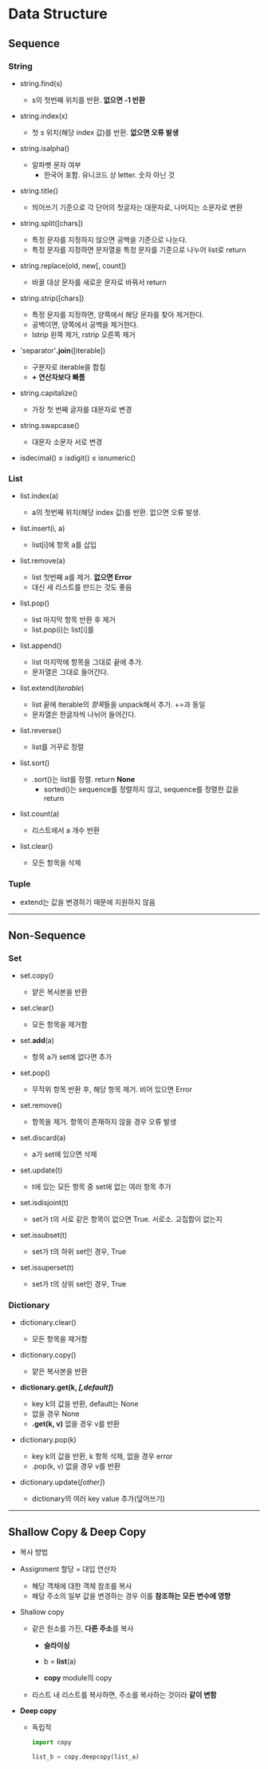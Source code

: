 # Data Structure

## Sequence

### String

- string.find(s)
  
  - s의 첫번째 위치를 반환. **없으면 -1 반환**

- string.index(x)
  
  - 첫 s 위치(해당 index 값)를 반환. **없으면 오류 발생**

- string.isalpha()
  
  - 알파벳 문자 여부
    - 한국어 포함. 유니코드 상 letter. 숫자 아닌 것

- string.title()
  
  - 띄어쓰기 기준으로 각 단어의 첫글자는 대문자로, 나머지는 소문자로 변환

- string.split([chars])
  
  - 특정 문자를 지정하지 않으면 공백을 기준으로 나눈다.
  - 특정 문자를 지정하면 문자열을 특정 문자를 기준으로 나누어 list로 return

- string.replace(old, new[, count])
  
  - 바꿀 대상 문자를 새로운 문자로 바꿔서 return

- string.strip([chars])
  
  - 특정 문자를 지정하면, 양쪽에서 해당 문자를 찾아 제거한다.
  - 공백이면, 양쪽에서 공백을 제거한다.
  - lstrip 왼쪽 제거, rstrip 오른쪽 제거

- 'separator'**.join**([iterable])
  
  - 구분자로 iterable을 합침
  - **+ 연산자보다 빠름**

- string.capitalize()
  
  - 가장 첫 번째 글자를 대문자로 변경

- string.swapcase()
  
  - 대문자 소문자 서로 변경

- isdecimal() ≤ isdigit() ≤ isnumeric()

### List

- list.index(a)
  
  - a의 첫번째 위치(해당 index 값)를 반환. 없으면 오류 발생.

- list.insert(i, a)
  
  - list[i]에 항목 a를 삽입

- list.remove(a)
  
  - list 첫번째 a를 제거. **없으면 Error**
  - 대신 새 리스트를 만드는 것도 좋음

- list.pop()
  
  - list 마지막 항목 반환 후 제거
  - list.pop(i)는 list[i]를

- list.append()
  
  - list 마지막에 항목을 그대로 끝에 추가.
  - 문자열은 그대로 들어간다.

- list.extend(*iterable*)
  
  - list 끝에 iterable의 *항목*들을 unpack해서 추가. +=과 동일
  - 문자열은 한글자씩 나뉘어 들어간다.

- list.reverse()
  
  - list를 거꾸로 정렬

- list.sort()
  
  - .sort()는 list를 정렬. return **None**
    - sorted()는 sequence를 정렬하지 않고, sequence를 정렬한 값을 return

- list.count(a)
  
  - 리스트에서 a 개수 반환

- list.clear()
  
  - 모든 항목을 삭제

### Tuple

- extend는 값을 변경하기 때문에 지원하지 않음

---

## Non-Sequence

### Set

- set.copy()
  
  - 얕은 복사본을 반환

- set.clear()
  
  - 모든 항목을 제거함

- set.**add**(a)
  
  - 항목 a가 set에 없다면 추가

- set.pop()
  
  - 무작위 항목 반환 후, 해당 항목 제거. 비어 있으면 Error

- set.remove()
  
  - 항목을 제거. 항목이 존재하지 않을 경우 오류 발생

- set.discard(a)
  
  - a가 set에 있으면 삭제

- set.update(t)
  
  - t에 있는 모든 항목 중 set에 없는 여러 항목 추가

- set.isdisjoint(t)
  
  - set가 t의 서로 같은 항목이 없으면 True. 서로소. 교집합이 없는지

- set.issubset(t)
  
  - set가 t의 하위 set인 경우, True

- set.issuperset(t)
  
  - set가 t의 상위 set인 경우, True

### Dictionary

- dictionary.clear()
  
  - 모든 항목을 제거함

- dictionary.copy()
  
  - 얕은 복사본을 반환

- **dictionary.get(k, *[,default]*)**
  
  - key k의 값을 반환, default는 None
  - 없을 경우 None
  - **.get(k, v)** 없을 경우 v를 반환

- dictionary.pop(k)
  
  - key k의 값을 반환, k 항목 삭제, 없을 경우 error
  - .pop(k, v) 없을 경우 v를 반환

- dictionary.update(*[other]*)
  
  - dictionary의 여러 key value 추가(덮어쓰기)

---

## Shallow Copy & Deep Copy

- 복사 방법

- Assignment 할당 = 대입 연산자
  
  - 해당 객체에 대한 객체 참조를 복사
  - 해당 주소의 일부 값을 변경하는 경우 이를 **참조하는 모든 변수에 영향**

- Shallow copy
  
  - 같은 원소를 가진, **다른 주소**를 복사
    - **슬라이싱**
    
    - b = **list**(a)
    
    - **copy** module의 copy
  - 리스트 내 리스트를 복사하면, 주소를 복사하는 것이라 **같이 변함**

- **Deep copy**
  
  - 독립적
    
    ```python
    import copy
    
    list_b = copy.deepcopy(list_a)
    ```
